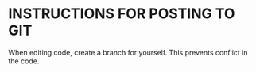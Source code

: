INSTRUCTIONS FOR POSTING TO GIT
===============================

When editing code, create a branch for yourself.
This prevents conflict in the code.
